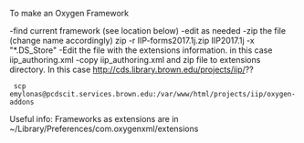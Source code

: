 To make an Oxygen Framework

-find current framework (see location below)
-edit as needed
-zip the file (change name accordingly)
     zip -r IIP-forms2017.1j.zip IIP2017.1j -x "*.DS_Store"
-Edit the file with the extensions information. in this case iip_authoring.xml
-copy iip_authoring.xml and zip file to extensions directory. In this case 
     http://cds.library.brown.edu/projects/iip/??
     
     scp emylonas@pcdscit.services.brown.edu:/var/www/html/projects/iip/oxygen-addons

Useful info:
Frameworks as extensions are in ~/Library/Preferences/com.oxygenxml/extensions
